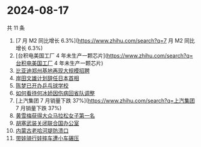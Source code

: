 # 2024-08-17

共 11 条

<!-- BEGIN -->
<!-- 最后更新时间 Sat Aug 17 2024 09:57:13 GMT+0800 (China Standard Time) -->

1. [7 月 M2 同比增长 6.3%](https://www.zhihu.com/search?q=7 月 M2 同比增长 6.3%)
1. [台积电美国工厂 4
   年未生产一颗芯片](https://www.zhihu.com/search?q=台积电美国工厂 4
   年未生产一颗芯片)
1. [比亚迪郑州基地再现大规模招聘](https://www.zhihu.com/search?q=比亚迪郑州基地再现大规模招聘)
1. [岸田文雄计划辞任日本首相](https://www.zhihu.com/search?q=岸田文雄计划辞任日本首相)
1. [陈梦已开办乒乓球学校](https://www.zhihu.com/search?q=陈梦已开办乒乓球学校)
1. [如何看待何冰娇因伤病回省队调整](https://www.zhihu.com/search?q=如何看待何冰娇因伤病回省队调整)
1. [上汽集团 7 月销量下跌 37%](https://www.zhihu.com/search?q=上汽集团 7
   月销量下跌 37%)
1. [黄雪梅获得大众马拉松女子第一名](https://www.zhihu.com/search?q=黄雪梅获得大众马拉松女子第一名)
1. [胡塞武装关闭联合国办公室](https://www.zhihu.com/search?q=胡塞武装关闭联合国办公室)
1. [内蒙古老哈河堤防溃口](https://www.zhihu.com/search?q=内蒙古老哈河堤防溃口)
1. [带娃骑行娃摔车遭小车碾压](https://www.zhihu.com/search?q=带娃骑行娃摔车遭小车碾压)

<!-- END -->

